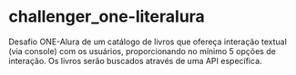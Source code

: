 # challenger_one-literalura
Desafio ONE-Alura de um catálogo de livros que ofereça interação textual (via console) com os usuários, proporcionando no mínimo 5 opções de interação. Os livros serão buscados através de uma API específica.

